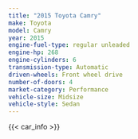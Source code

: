 ```yaml
---
title: "2015 Toyota Camry"
make: Toyota
model: Camry
year: 2015
engine-fuel-type: regular unleaded
engine-hp: 268
engine-cylinders: 6
transmission-type: Automatic
driven-wheels: Front wheel drive
number-of-doors: 4
market-category: Performance
vehicle-size: Midsize
vehicle-style: Sedan
---
```


{{< car_info >}}
